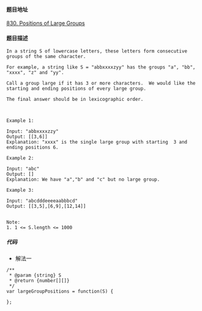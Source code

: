 #### 题目地址
[830. Positions of Large Groups](https://leetcode.com/problems/positions-of-large-groups/)
#### 题目描述
```
In a string S of lowercase letters, these letters form consecutive groups of the same character.

For example, a string like S = "abbxxxxzyy" has the groups "a", "bb", "xxxx", "z" and "yy".

Call a group large if it has 3 or more characters.  We would like the starting and ending positions of every large group.

The final answer should be in lexicographic order.

 

Example 1:

Input: "abbxxxxzzy"
Output: [[3,6]]
Explanation: "xxxx" is the single large group with starting  3 and ending positions 6.

Example 2:

Input: "abc"
Output: []
Explanation: We have "a","b" and "c" but no large group.

Example 3:

Input: "abcdddeeeeaabbbcd"
Output: [[3,5],[6,9],[12,14]]
 

Note:  
1. 1 <= S.length <= 1000

```

##### 代码

- 解法一
```
/**
 * @param {string} S
 * @return {number[][]}
 */
var largeGroupPositions = function(S) {
    
};
```
